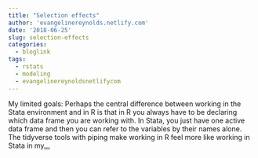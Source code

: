 ```yaml
---
title: "Selection effects"
author: 'evangelinereynolds.netlify.com'
date: '2018-06-25'
slug: selection-effects
categories:
  - bloglink
tags:
  - rstats
  - modeling
  - evangelinereynoldsnetlifycom
---
```


My limited goals: Perhaps the central difference between working in the Stata environment and in R is that in R you always have to be declaring which data frame you are working with. In Stata, you just have one active data frame and then you can refer to the variables by their names alone. The tidyverse tools with piping make working in R feel more like working in Stata in my[... <i class="fas fa-external-link-alt"></i>](https://evangelinereynolds.netlify.com/post/selection-effects/)

